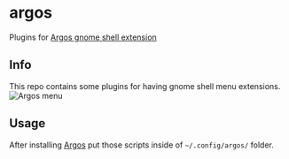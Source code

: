 # argos
Plugins for [Argos gnome shell extension](https://extensions.gnome.org/extension/1176/argos/)

## Info

This repo contains some plugins for having gnome shell menu extensions.
![Argos menu](https://user-images.githubusercontent.com/47392003/66555140-2e4e3600-eb1c-11e9-8edb-1b3e80c656b2.png)

## Usage
After installing [Argos](https://extensions.gnome.org/extension/1176/argos/) put those scripts inside of `~/.config/argos/` folder.
